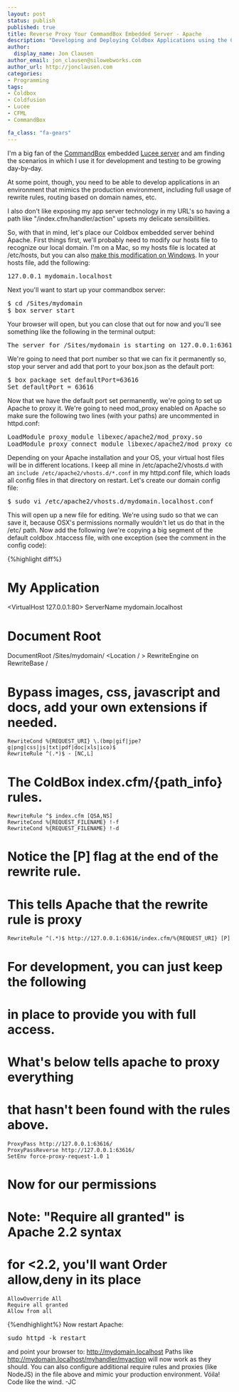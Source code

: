 ```yaml
---
layout: post
status: publish
published: true
title: Reverse Proxy Your CommandBox Embedded Server - Apache
description: "Developing and Deploying Coldbox Applications using the CommandBox Embedded Server - Part 1"
author:
  display_name: Jon Clausen
author_email: jon_clausen@silowebworks.com
author_url: http://jonclausen.com
categories:
- Programming
tags:
- Coldbox
- Coldfusion
- Lucee
- CFML
- CommandBox

fa_class: "fa-gears"
---
```

I'm a big fan of the [CommandBox][1] embedded [Lucee server][2] and am finding the scenarios in which I use it for development and testing to be growing day-by-day. 

At some point, though, you need to be able to develop applications in an environment that mimics the production environment, including full usage of rewrite rules, routing based on domain names, etc.  

I also don't like exposing my app server technology in my URL's so having a path like "/index.cfm/handler/action" upsets my delicate sensibilities.  

So, with that in mind, let's place our Coldbox embedded server behind Apache.  First things first, we'll probably need to modify our hosts file to recognize our local domain.  I'm on a Mac, so my hosts file is located at /etc/hosts, but you can also [make this modification on Windows](http://www.thewindowsclub.com/hosts-file-in-windows).  In your hosts file, add the following:

<pre>
127.0.0.1 mydomain.localhost
</pre>

Next you'll want to start up your commandbox server:

<pre>
$ cd /Sites/mydomain
$ box server start
</pre>

Your browser will open, but you can close that out for now and you'll see something like the following in the terminal output:

<pre>
The server for /Sites/mydomain is starting on 127.0.0.1:63616... type 'server status' to see result
</pre>

We're going to need that port number so that we can fix it permanently so, stop your server and add that port to your box.json as the default port:

<pre>
$ box package set defaultPort=63616
Set defaultPort = 63616
</pre>

Now that we have the default port set permanently, we're going to set up Apache to proxy it. We're going to need mod_proxy enabled on Apache so make sure the following two lines (with your paths) are uncommented in httpd.conf:

<pre>
LoadModule proxy_module libexec/apache2/mod_proxy.so
LoadModule proxy_connect_module libexec/apache2/mod_proxy_connect.so
</pre>

Depending on your Apache installation and your OS, your virtual host files will be in different locations.  I keep all mine in /etc/apache2/vhosts.d with an `include /etc/apache2/vhosts.d/*.conf` in my httpd.conf file, which loads all config files in that directory on restart. Let's create our domain config file:

<pre>
$ sudo vi /etc/apache2/vhosts.d/mydomain.localhost.conf 
</pre>

This will open up a new file for editing.  We're using sudo so that we can save it, because OSX's permissions normally wouldn't let us do that in the /etc/ path.  Now add the following (we're copying a big segment of the default coldbox .htaccess file, with one exception (see the comment in the config code):

{%highlight diff%}
# My Application
<VirtualHost 127.0.0.1:80>
ServerName mydomain.localhost
# Document Root
DocumentRoot /Sites/mydomain/
<Location / >
	RewriteEngine on
	RewriteBase /

# Bypass images, css, javascript and docs, add your own extensions if needed.

	RewriteCond %{REQUEST_URI} \.(bmp|gif|jpe?g|png|css|js|txt|pdf|doc|xls|ico)$
	RewriteRule ^(.*)$ - [NC,L]

# The ColdBox index.cfm/{path_info} rules.

	RewriteRule ^$ index.cfm [QSA,NS]
	RewriteCond %{REQUEST_FILENAME} !-f
	RewriteCond %{REQUEST_FILENAME} !-d

# Notice the [P] flag at the end of the rewrite rule. 
#	This tells Apache that the rewrite rule is proxy

	RewriteRule ^(.*)$ http://127.0.0.1:63616/index.cfm/%{REQUEST_URI} [P]	

# For development, you can just keep the following 
# in place to provide you with full access.
# What's below tells apache to proxy everything 
# that hasn't been found with the rules above. 
 
	ProxyPass http://127.0.0.1:63616/
	ProxyPassReverse http://127.0.0.1:63616/
	SetEnv force-proxy-request-1.0 1

# Now for our permissions
# Note: "Require all granted" is Apache 2.2 syntax
# for <2.2, you'll want Order allow,deny in its place

	AllowOverride All
	Require all granted
	Allow from all

</Location>
</VirtualHost>
{%endhighlight%}
Now restart Apache:
<pre>
sudo httpd -k restart
</pre>

and point your browser to: http://mydomain.localhost Paths like http://mydomain.localhost/myhandler/myaction will now work as they should. You can also configure additional require rules and proxies (like NodeJS) in the file above and mimic your production environment.  Vóila! Code like the wind. -JC

[1]:http://www.ortussolutions.com/products/commandbox "CommandBox"
[2]:http://lucee.org/
